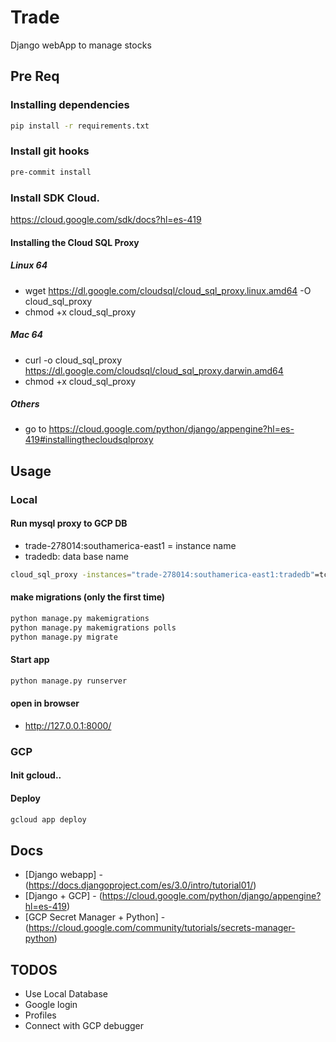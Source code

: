 # Trade
Django webApp to manage stocks

## Pre Req

### Installing dependencies
```bash
pip install -r requirements.txt
```

### Install git hooks
```bash
pre-commit install
```

### Install SDK Cloud.
https://cloud.google.com/sdk/docs?hl=es-419


#### Installing the Cloud SQL Proxy

##### Linux 64
* wget https://dl.google.com/cloudsql/cloud_sql_proxy.linux.amd64 -O cloud_sql_proxy
* chmod +x cloud_sql_proxy

##### Mac 64
* curl -o cloud_sql_proxy https://dl.google.com/cloudsql/cloud_sql_proxy.darwin.amd64
* chmod +x cloud_sql_proxy

##### Others

* go to https://cloud.google.com/python/django/appengine?hl=es-419#installingthecloudsqlproxy


## Usage

### Local

#### Run mysql proxy to GCP DB

* trade-278014:southamerica-east1 = instance name
* tradedb: data base name

```bash
cloud_sql_proxy -instances="trade-278014:southamerica-east1:tradedb"=tcp:3306
```

#### make migrations (only the first time)
```bash
python manage.py makemigrations
python manage.py makemigrations polls
python manage.py migrate
```

#### Start app
```bash
python manage.py runserver
```
#### open in browser
* http://127.0.0.1:8000/

### GCP

#### Init gcloud..

#### Deploy
```bash
gcloud app deploy
```

## Docs

* [Django webapp] - (https://docs.djangoproject.com/es/3.0/intro/tutorial01/)
* [Django + GCP] - (https://cloud.google.com/python/django/appengine?hl=es-419)
* [GCP Secret Manager + Python] - (https://cloud.google.com/community/tutorials/secrets-manager-python)

## TODOS

- Use Local Database
- Google login
- Profiles
- Connect with GCP debugger
